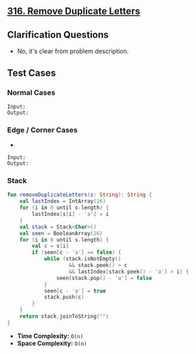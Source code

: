## [316. Remove Duplicate Letters](https://leetcode.com/problems/remove-duplicate-letters/description/)

## Clarification Questions
* No, it's clear from problem description.
 
## Test Cases
### Normal Cases
```
Input: 
Output: 
```
### Edge / Corner Cases
* 
```
Input: 
Output: 
```

### Stack
```kotlin
fun removeDuplicateLetters(s: String): String {
    val lastIndex = IntArray(26)
    for (i in 0 until s.length) {
        lastIndex[s[i] - 'a'] = i
    }
    val stack = Stack<Char>()
    val seen = BooleanArray(26)
    for (i in 0 until s.length) {
        val c = s[i]
        if (seen[c - 'a'] == false) {
            while (stack.isNotEmpty() 
                    && stack.peek() > c 
                    && lastIndex[stack.peek() - 'a'] > i) {
                seen[stack.pop() - 'a'] = false
            }
            seen[c - 'a'] = true
            stack.push(c)
        }
    }
    return stack.joinToString("")
}
```

* **Time Complexity:** `O(n)`
* **Space Complexity:** `O(n)`